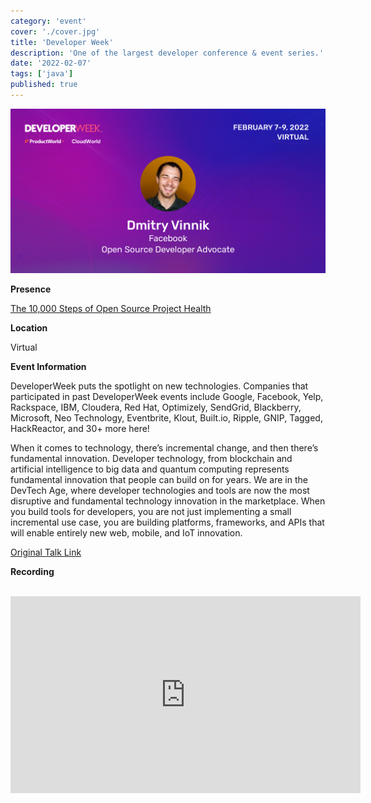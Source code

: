 ```yaml
---
category: 'event'
cover: './cover.jpg'
title: 'Developer Week'
description: 'One of the largest developer conference & event series.'
date: '2022-02-07'
tags: ['java']
published: true
---
```

![cover](./cover.jpg)

**Presence**

[The 10,000 Steps of Open Source Project Health]()

**Location**

Virtual

**Event Information**

DeveloperWeek puts the spotlight on new technologies. Companies that participated in past DeveloperWeek events include Google, Facebook, Yelp, Rackspace, IBM, Cloudera, Red Hat, Optimizely, SendGrid, Blackberry, Microsoft, Neo Technology, Eventbrite, Klout, Built.io, Ripple, GNIP, Tagged, HackReactor, and 30+ more here!

When it comes to technology, there’s incremental change, and then there’s fundamental innovation. Developer technology, from blockchain and artificial intelligence to big data and quantum computing represents fundamental innovation that people can build on for years. We are in the DevTech Age, where developer technologies and tools are now the most disruptive and fundamental technology innovation in the marketplace. When you build tools for developers, you are not just implementing a small incremental use case, you are building platforms, frameworks, and APIs that will enable entirely new web, mobile, and IoT innovation.

[Original Talk Link](https://emamo.com/event/developerweek-2022/r/speaker/dmitry-vinnik)


**Recording**

<br>

<iframe width="560" height="315" src="https://www.youtube.com/embed/it0Zo5QhlQk" title="YouTube video player" frameborder="0" allow="accelerometer; autoplay; clipboard-write; encrypted-media; gyroscope; picture-in-picture" allowfullscreen></iframe>

<br>
